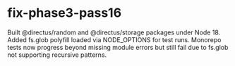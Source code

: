 # fix-phase3-pass16
Built @directus/random and @directus/storage packages under Node 18.
Added fs.glob polyfill loaded via NODE_OPTIONS for test runs.
Monorepo tests now progress beyond missing module errors but still fail due to fs.glob not supporting recursive patterns.
